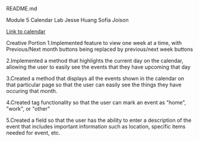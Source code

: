 README.md

Module 5 Calendar Lab Jesse Huang Sofia Joison

[Link to calendar](http://ec2-54-208-50-249.compute-1.amazonaws.com/~jessehuang/mod5group/CalendarRender.html)

Creative Portion
1.Implemented feature to view one week at a time, with Previous/Next month buttons being replaced by previous/next week buttons

2.Implemented a method that highlights the current day on the calendar, allowing the user to easily see the events that they have upcoming that day

3.Created a method that displays all the events shown in the calendar on that particular page so that the user can easily see the things they have occuring that month. 

4.Created tag functionality so that the user can mark an event as "home", "work", or "other"

5.Created a field so that the user has the ability to enter a description of the event that includes important information such as location, specific items needed for event, etc. 

